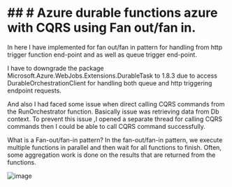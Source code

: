 # ## # Azure durable functions azure with CQRS using Fan out/fan in.
In here I have implemented for fan out/fan in pattern for handling from http trigger function end-point and as well as queue trigger end-point.

I have to downgrade the package Microsoft.Azure.WebJobs.Extensions.DurableTask to 1.8.3 due to access DurableOrchestrationClient for handling both queue and http triggering endpoint requests.

And also I had faced some issue when direct calling CQRS commands from the RunOrchestrator function. Basically issue was retrieving data from Db context. To prevent this issue ,I opened a separate thread for calling CQRS commands then I could be able to call CQRS command successfully.

What is a Fan-out/fan-in pattern?
In the fan-out/fan-in pattern, we execute multiple functions in parallel and then wait for all functions to finish. Often, some aggregation work is done on the results that are returned from the functions.

![image](https://user-images.githubusercontent.com/2088948/200897252-70f90888-5889-4c3a-8cb8-fe3e89dd23b6.png)
